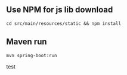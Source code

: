 
## Use NPM for js lib download
`cd src/main/resources/static && npm install`

## Maven run
`mvn spring-boot:run`

test

